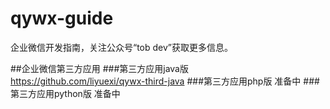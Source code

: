 # qywx-guide
企业微信开发指南，关注公众号“tob dev”获取更多信息。

##企业微信第三方应用
###第三方应用java版
https://github.com/liyuexi/qywx-third-java
###第三方应用php版
准备中
###第三方应用python版
准备中
